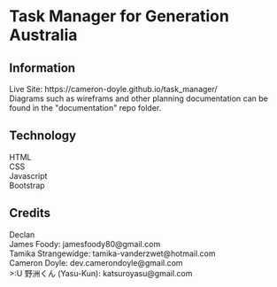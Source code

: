 <h1>Task Manager for Generation Australia</h1>

<h2>Information</h2>
Live Site: https://cameron-doyle.github.io/task_manager/<br>
Diagrams such as wireframs and other planning documentation can be found in the "documentation" repo folder.

<h2>Technology</h2>
HTML<br>
CSS<br>
Javascript<br>
Bootstrap<br>

<h2>Credits</h2>
<p>
Declan<br>
James Foody: jamesfoody80@gmail.com<br>
Tamika Strangewidge: tamika-vanderzwet@hotmail.com<br>
Cameron Doyle: dev.camerondoyle@gmail.com<br> >:U
野洲くん (Yasu-Kun): katsuroyasu@gmail.com<br>
</p>